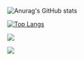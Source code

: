 ![Anurag's GitHub stats](https://github-readme-stats.vercel.app/api?username=Stradalec&show_icons=true&theme=radical)

[![Top Langs](https://github-readme-stats.vercel.app/api/top-langs/?username=Stradalec&layout=compact)](https://github.com/Stradalec/github-readme-stats)

![](https://github-profile-summary-cards.vercel.app/api/cards/profile-details?username=Stradalec&theme=solarized_dark)

![](https://komarev.com/ghpvc/?username=Stradalec&color=green)


